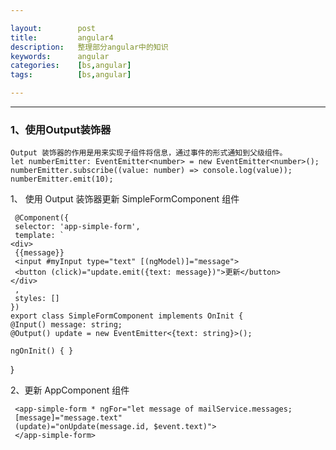 ```yaml
---

layout:        post
title:         angular4
description:   整理部分angular中的知识
keywords:      angular
categories:    [bs,angular]
tags:          [bs,angular]

---
```


----------------------------

### 1、使用Output装饰器
    Output 装饰器的作用是用来实现子组件将信息，通过事件的形式通知到父级组件。
    let numberEmitter: EventEmitter<number> = new EventEmitter<number>();
    numberEmitter.subscribe((value: number) => console.log(value));
    numberEmitter.emit(10);

  1、 使用 Output 装饰器更新 SimpleFormComponent 组件

     @Component({
     selector: 'app-simple-form',
     template: `
    <div>
     {{message}}
     <input #myInput type="text" [(ngModel)]="message">
     <button (click)="update.emit({text: message})">更新</button>
    </div>
     ,
     styles: []
    })
    export class SimpleFormComponent implements OnInit {
    @Input() message: string;
    @Output() update = new EventEmitter<{text: string}>();

    ngOnInit() { }
   }

   2、更新 AppComponent 组件

     <app-simple-form * ngFor="let message of mailService.messages;
     [message]="message.text"
     (update)="onUpdate(message.id, $event.text)">
     </app-simple-form>
